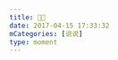 ```yaml
---
title: 🐶🐶
date: 2017-04-15 17:33:32
mCategories: [说说]
type: moment
---
```


<div id="pics-20170415173332"></div>

<script>
var data = [
    {"link": "2017-04-15_000003.jpeg", "type": "shuoshuo"}
];
picsRender(data, "pics-20170415173332");
</script>
